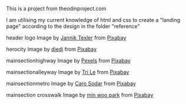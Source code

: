 This is a project from theodinproject.com 

I am utilising my current knowledge of html and css to create a "landing page"
according to the design in the folder "reference"

header logo Image by <a href="https://pixabay.com/users/texler-3778340/?utm_source=link-attribution&amp;utm_medium=referral&amp;utm_campaign=image&amp;utm_content=2423012">Jannik Texler</a> from <a href="https://pixabay.com/?utm_source=link-attribution&amp;utm_medium=referral&amp;utm_campaign=image&amp;utm_content=2423012">Pixabay</a>

herocity Image by <a href="https://pixabay.com/users/djedj-59194/?utm_source=link-attribution&amp;utm_medium=referral&amp;utm_campaign=image&amp;utm_content=5572289">djedj</a> from <a href="https://pixabay.com/?utm_source=link-attribution&amp;utm_medium=referral&amp;utm_campaign=image&amp;utm_content=5572289">Pixabay</a>

mainsectionhighway Image by <a href="https://pixabay.com/users/pexels-2286921/?utm_source=link-attribution&amp;utm_medium=referral&amp;utm_campaign=image&amp;utm_content=1837176">Pexels</a> from <a href="https://pixabay.com/?utm_source=link-attribution&amp;utm_medium=referral&amp;utm_campaign=image&amp;utm_content=1837176">Pixabay</a>

mainsectionalleyway Image by <a href="https://pixabay.com/users/trilemedia-18833692/?utm_source=link-attribution&amp;utm_medium=referral&amp;utm_campaign=image&amp;utm_content=5843476">Tri Le</a> from <a href="https://pixabay.com/?utm_source=link-attribution&amp;utm_medium=referral&amp;utm_campaign=image&amp;utm_content=5843476">Pixabay</a>

mainsectionmetro Image by <a href="https://pixabay.com/users/schaerfsystem-130387/?utm_source=link-attribution&amp;utm_medium=referral&amp;utm_campaign=image&amp;utm_content=1003841">Caro Sodar</a> from <a href="https://pixabay.com/?utm_source=link-attribution&amp;utm_medium=referral&amp;utm_campaign=image&amp;utm_content=1003841">Pixabay</a>

mainsection crosswalk Image by <a href="https://pixabay.com/users/8minwoo-4749541/?utm_source=link-attribution&amp;utm_medium=referral&amp;utm_campaign=image&amp;utm_content=2157162">min woo park</a> from <a href="https://pixabay.com/?utm_source=link-attribution&amp;utm_medium=referral&amp;utm_campaign=image&amp;utm_content=2157162">Pixabay</a>
